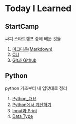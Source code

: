 # Today I Learned

## StartCamp

싸피 스타트캠프 중에 배운 것들
1. [마크다운(Markdown)](https://github.com/gimezi/TIL/blob/master/startcamp/markdown.md)
2. [CLI](https://github.com/gimezi/TIL/blob/master/startcamp/CLI.md)
3. [Git과 Github](https://github.com/gimezi/TIL/blob/master/startcamp/git.md)

## Python

python 기초부터 내 입맛대로 정리
1. [Python_개요](https://github.com/gimezi/TIL/blob/master/python/intro.md)
2. [Python에서 계산하기](https://github.com/gimezi/TIL/blob/master/python/cal.md)
3. [Input과 Print](https://github.com/gimezi/TIL/blob/master/python/input_and_print.md)
4. [Data Type](https://github.com/gimezi/TIL/blob/master/python/data_type.md)
